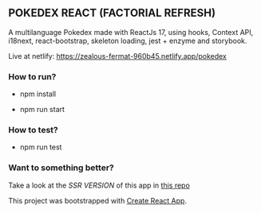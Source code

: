 
## POKEDEX REACT (FACTORIAL REFRESH)

A multilanguage Pokedex made with ReactJs 17, using hooks, Context API, i18next, react-bootstrap, skeleton loading, jest + enzyme and storybook.

Live at netlify: https://zealous-fermat-960b45.netlify.app/pokedex

### How to run?

- npm install

- npm run start

### How to test?

- npm run test

### Want to something better?

Take a look at the *SSR VERSION* of this app in [this repo](https://github.com/juanchomdiaz/ssr-react-pokedex)


This project was bootstrapped with [Create React App](https://github.com/facebook/create-react-app).
